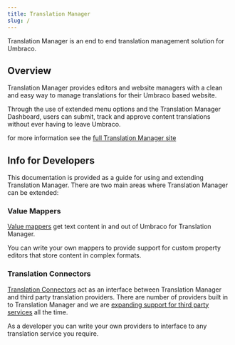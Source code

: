 ```yaml
---
title: Translation Manager 
slug: /
---
```



Translation Manager is an end to end translation management solution for Umbraco. 

## Overview
Translation Manager provides editors and website managers with a clean and easy
way to manage translations for their Umbraco based website. 

Through the use of extended menu options and the Translation Manager Dashboard,
users can submit, track and approve content translations without ever having
to leave Umbraco. 

for more information see the [full Translation Manager site](https://jumoo.co.uk/translate)

## Info for Developers
This documentation is provided as a guide for using and extending Translation Manager. 
There are two main areas where Translation Manager can be extended: 

### Value Mappers
[Value mappers](Key_topics/valueMapper) get text content in and out of Umbraco for Translation Manager. 

You can write your own mappers to provide support for custom property editors 
that store content in complex formats.

### Translation Connectors
[Translation Connectors](key_topics/connector) act as an interface between Translation Manager and third
party translation providers. There are number of providers built in to Translation
Manager and we are [expanding support for third party services](https://jumoo.co.uk/translate/providers/) all the time. 

As a developer you can write your own providers to interface to any translation
service you require. 